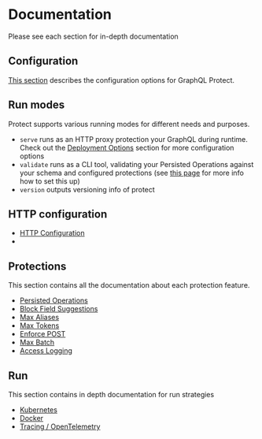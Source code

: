 # Documentation

Please see each section for in-depth documentation

## Configuration

[This section](configuration.md) describes the configuration options for GraphQL Protect.

## Run modes

Protect supports various running modes for different needs and purposes.

* `serve` runs as an HTTP proxy protection your GraphQL during runtime. Check out the [Deployment Options](#run) section for more configuration options
* `validate` runs as a CLI tool, validating your Persisted Operations against your schema and configured protections (see [this page](configuration.md#graphql-protect---validate-run-mode) for more info how to set this up)
* `version` outputs versioning info of protect

## HTTP configuration

* [HTTP Configuration](http.md)
* 
## Protections

This section contains all the documentation about each protection feature.

* [Persisted Operations](protections/trusted_documents.md)
* [Block Field Suggestions](protections/block_field_suggestions.md)
* [Max Aliases](protections/max_aliases.md)
* [Max Tokens](protections/max_tokens.md)
* [Enforce POST](protections/enforce_post.md)
* [Max Batch](protections/max_batch.md)
* [Access Logging](protections/access_logging.md)


## Run

This section contains in depth documentation for run strategies

* [Kubernetes](run/kubernetes.md)
* [Docker](run/docker.md)
* [Tracing / OpenTelemetry](run/tracing.md)